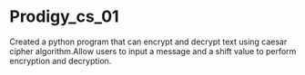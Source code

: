 # Prodigy_cs_01
Created a python program that can encrypt and decrypt text using caesar cipher algorithm.Allow users to input a message and a shift value to perform encryption and decryption.
